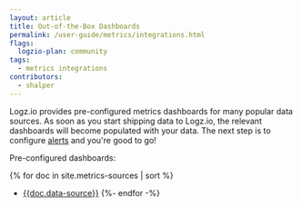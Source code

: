 ```yaml
---
layout: article
title: Out-of-the-Box Dashboards
permalink: /user-guide/metrics/integrations.html
flags:
  logzio-plan: community
tags:
  - metrics integrations
contributors:
  - shalper
---
```

Logz.io provides pre-configured metrics dashboards for many popular data sources. As soon as you start shipping data to Logz.io, the relevant dashboards will become populated with your data. The next step is to configure [alerts](/user-guide/infrastructure-monitoring/alerts.html) and you're good to go!

Pre-configured dashboards:

{% for doc in site.metrics-sources | sort %}
* [{{doc.data-source}}]({{doc.url}})
{%- endfor -%}
